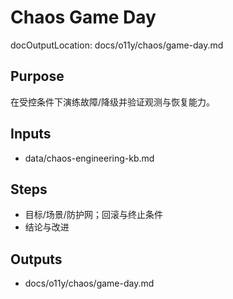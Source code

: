 # Chaos Game Day

docOutputLocation: docs/o11y/chaos/game-day.md

## Purpose

在受控条件下演练故障/降级并验证观测与恢复能力。

## Inputs

- data/chaos-engineering-kb.md

## Steps

- 目标/场景/防护网；回滚与终止条件
- 结论与改进

## Outputs

- docs/o11y/chaos/game-day.md
